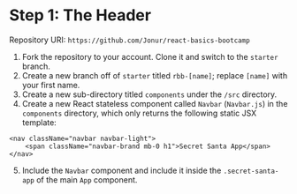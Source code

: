# Step 1: The Header

Repository URI:
`https://github.com/Jonur/react-basics-bootcamp`

1. Fork the repository to your account. Clone it and switch to the `starter` branch.
2. Create a new branch off of `starter` titled `rbb-[name]`; replace `[name]` with your first name.
3. Create a new sub-directory titled `components` under the `/src` directory.
4. Create a new React stateless component called `Navbar` (`Navbar.js`) in the `components` directory, which only returns the following static JSX template:

```
<nav className="navbar navbar-light">
    <span className="navbar-brand mb-0 h1">Secret Santa App</span>
</nav>
```

5. Include the `Navbar` component and include it inside the `.secret-santa-app` of the main `App` component.